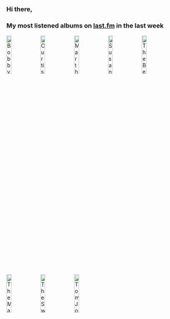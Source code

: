 ### Hi there, 

### My most listened albums on [last.fm](https://www.last.fm/user/jfdesignnet) in the last week

[<img src='https://lastfm.freetls.fastly.net/i/u/300x300/c544e5734e4d4f2abc6c51c841d30a79.jpg' width='16%' height='16%' alt='Bobby Vee - Earth Angel'>](https://www.last.fm/music/bobby%2bvee/earth%2bangel)&nbsp;
[<img src='https://lastfm.freetls.fastly.net/i/u/300x300/4d856313ec398d350309e29ceb155738.jpg' width='16%' height='16%' alt='Curtis Lee - Pretty Little Angel Eyes'>](https://www.last.fm/music/curtis%2blee/pretty%2blittle%2bangel%2beyes)&nbsp;
[<img src='https://lastfm.freetls.fastly.net/i/u/300x300/b97461100cf56240ef6e6699caeee983.jpg' width='16%' height='16%' alt='Martha Reeves & The Vandellas - Best Of'>](https://www.last.fm/music/martha%2breeves%2b%2526%2bthe%2bvandellas/best%2bof)&nbsp;
[<img src='https://lastfm.freetls.fastly.net/i/u/300x300/7641b8a867c288ee2ee3f1788d6d1cd9.png' width='16%' height='16%' alt='Susan Maughan - Bobbys Girl'>](https://www.last.fm/music/susan%2bmaughan/bobby%2527s%2bgirl)&nbsp;
[<img src='https://lastfm.freetls.fastly.net/i/u/300x300/2c8e1ea66adc488c865b56446b449bd2.jpg' width='16%' height='16%' alt='The Beach Boys - Beach Boys'>](https://www.last.fm/music/the%2bbeach%2bboys/beach%2bboys)&nbsp;
<br>
[<img src='https://lastfm.freetls.fastly.net/i/u/300x300/fac9cec002e646d5bddca8a229128b41.jpg' width='16%' height='16%' alt='The Marcels - Blue Moon / Heartaches'>](https://www.last.fm/music/the%2bmarcels/blue%2bmoon%2b%252f%2bheartaches)&nbsp;
[<img src='https://lastfm.freetls.fastly.net/i/u/300x300/862524832a8e9c2a38271be11ebe4776.jpg' width='16%' height='16%' alt='The Swinging Blue Jeans - Hippy Hippy Shake'>](https://www.last.fm/music/the%2bswinging%2bblue%2bjeans/hippy%2bhippy%2bshake)&nbsp;
[<img src='https://lastfm.freetls.fastly.net/i/u/300x300/fb43ade6d733bad9ab8d500f0918b3a5.png' width='16%' height='16%' alt='Tom Jones - Along Came Jones'>](https://www.last.fm/music/tom%2bjones/along%2bcame%2bjones)&nbsp;
